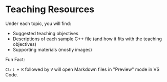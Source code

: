 # Teaching Resources

Under each topic, you will find:
- Suggested teaching objectives
- Descriptions of each sample C++ file (and how it fits with the teaching objectives)
- Supporting materials (mostly images)

Fun Fact:

```Ctrl + K``` followed by ```V``` will open Markdown files in "Preview" mode in VS Code.